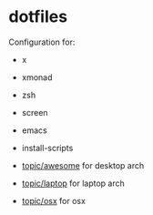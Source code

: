dotfiles
========

Configuration for:
- x
- xmonad
- zsh
- screen
- emacs
- install-scripts

- [topic/awesome](https://github.com/nhibberd/dotfiles/tree/topic/awesome) for desktop arch
- [topic/laptop](https://github.com/nhibberd/dotfiles/tree/topic/laptop) for laptop arch
- [topic/osx](https://github.com/nhibberd/dotfiles/tree/topic/osx) for osx
